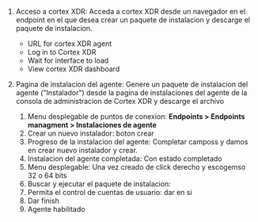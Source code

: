 
1. Acceso a cortex XDR: Acceda a cortex XDR desde un navegador en el endpoint en el que desea crear un paquete de instalacion y descarge el paquete de instalacion.
   - URL for cortex XDR agent
   - Log in to Cortex XDR
   - Wait for interface to load
   - View cortex XDR dashboard

2. Pagina de instalacion del agente: Genere un paquete de instalacion del agente ("Instalador") desde la pagina de instalaciones del agente de la consola de administracion de Cortex XDR y descarge el archivo
	1. Menu desplegable de puntos de conexion: **Endpoints > Endpoints managment > Instalaciones de agente**
	2. Crear un nuevo instalador: boton crear
	3. Progreso de la instalacion del agente: Completar camposs y damos en crear nuevo instalador y crear.
	4. Instalacion del agente completada: Con estado completado
	5. Menu desplegable: Una vez creado de click derecho y escogemso 32 o 64 bits
	6. Buscar y ejecutar el paquete de instalacion: 
	7. Permita el control de cuentas de usuario: dar en si
	8. Dar finish
	9. Agente habilitado
